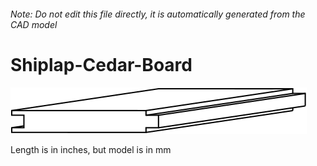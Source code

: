 ###### Note: Do not edit this file directly, it is automatically generated from the CAD model

# Shiplap-Cedar-Board

![](/project.svg)



 Length is in inches, but model is in mm



